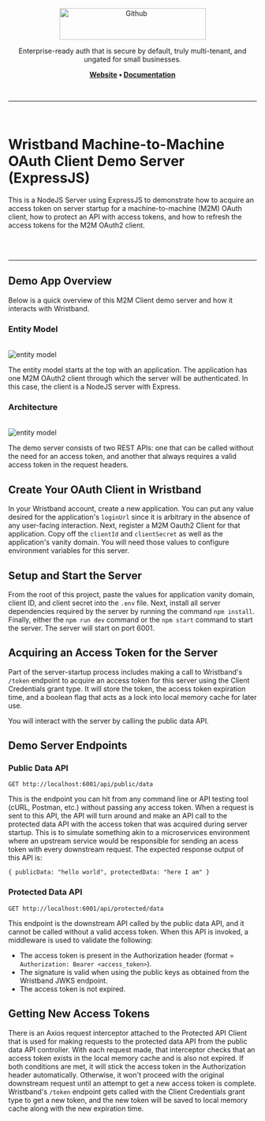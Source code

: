 <div align="center">
  <a href="https://wristband.dev">
    <picture>
      <img src="https://assets.wristband.dev/images/email_branding_logo_v1.png" alt="Github" width="297" height="64">
    </picture>
  </a>
  <p align="center">
    Enterprise-ready auth that is secure by default, truly multi-tenant, and ungated for small businesses.
  </p>
  <p align="center">
    <b>
      <a href="https://wristband.dev">Website</a> • 
      <a href="https://docs.wristband.dev/">Documentation</a>
    </b>
  </p>
</div>

<br/>

---

<br/>

# Wristband Machine-to-Machine OAuth Client Demo Server (ExpressJS)

This is a NodeJS Server using ExpressJS to demonstrate how to acquire an access token on server startup for a machine-to-machine (M2M) OAuth client, how to protect an API with access tokens, and how to refresh the access tokens for the M2M OAuth2 client.

<br/>
<br>
<hr />

## Demo App Overview

Below is a quick overview of this M2M Client demo server and how it interacts with Wristband.

### Entity Model
<br>

<picture>
  <source media="(prefers-color-scheme: dark)" srcset="https://assets.wristband.dev/docs/m2m-client-expressjs-demo-app/m2m-client-expressjs-demo-app-entity-model-dark.png">
  <source media="(prefers-color-scheme: light)" srcset="https://assets.wristband.dev/docs/m2m-client-expressjs-demo-app/m2m-client-expressjs-demo-app-entity-model-light.png">
  <img alt="entity model" src="https://assets.wristband.dev/docs/m2m-client-expressjs-demo-app/m2m-client-expressjs-demo-app-entity-model-light.png">
</picture>

The entity model starts at the top with an application.  The application has one M2M OAuth2 client through which the server will be authenticated.  In this case, the client is a NodeJS server with Express.

### Architecture
<br>

<picture>
  <source media="(prefers-color-scheme: dark)" srcset="https://assets.wristband.dev/docs/m2m-client-expressjs-demo-app/m2m-client-expressjs-demo-app-architecture-dark.png">
  <source media="(prefers-color-scheme: light)" srcset="https://assets.wristband.dev/docs/m2m-client-expressjs-demo-app/m2m-client-expressjs-demo-app-architecture-light.png">
  <img alt="entity model" src="https://assets.wristband.dev/docs/m2m-client-expressjs-demo-app/m2m-client-expressjs-demo-app-architecture-light.png">
</picture>

The demo server consists of two REST APIs: one that can be called without the need for an access token, and another that always requires a valid access token in the request headers.

## Create Your OAuth Client in Wristband

In your Wristband account, create a new application. You can put any value desired for the application's `loginUrl` since it is arbitrary in the absence of any user-facing interaction. Next, register a M2M Oauth2 Client for that application.  Copy off the `clientId` and `clientSecret` as well as the application's vanity domain.  You will need those values to configure environment variables for this server.

## Setup and Start the Server

From the root of this project, paste the values for application vanity domain, client ID, and client secret into the `.env` file.  Next, install all server dependencies required by the server by running the command `npm install`. Finally, either the `npm run dev` command or the `npm start` command to start the server.  The server will start on port 6001.

## Acquiring an Access Token for the Server

Part of the server-startup process includes making a call to Wristband's `/token` endpoint to acquire an access token for this server using the Client Credentials grant type.  It will store the token, the access token expiration time, and a boolean flag that acts as a lock into local memory cache for later use.

You will interact with the server by calling the public data API.

## Demo Server Endpoints

### Public Data API

`GET http://localhost:6001/api/public/data`

This is the endpoint you can hit from any command line or API testing tool (cURL, Postman, etc.) without passing any access token.  When a request is sent to this API, the API will turn around and make an API call to the protected data API with the access token that was acquired during server startup.  This is to simulate something akin to a microservices environment where an upstream service would be responsible for sending an acess token with every downstream request. The expected response output of this API is:

`{ publicData: "hello world", protectedData: "here I am" }`

### Protected Data API

`GET http://localhost:6001/api/protected/data`

This endpoint is the downstream API called by the public data API, and it cannot be called without a valid access token.  When this API is invoked, a middleware is used to validate the following:
- The access token is present in the Authorization header (format = `Authorization: Bearer <access_token>`).
- The signature is valid when using the public keys as obtained from the Wristband JWKS endpoint.
- The access token is not expired.

## Getting New Access Tokens

There is an Axios request interceptor attached to the Protected API Client that is used for making requests to the protected data API from the public data API controller.  With each request made, that interceptor checks that an access token exists in the local memory cache and is also not expired.  If both conditions are met, it will stick the access token in the Authorization header automatically.  Otherwise, it won't proceed with the original downstream request until an attempt to get a new access token is complete.  Wristband's `/token` endpoint gets called with the Client Credentials grant type to get a new token, and the new token will be saved to local memory cache along with the new expiration time.
